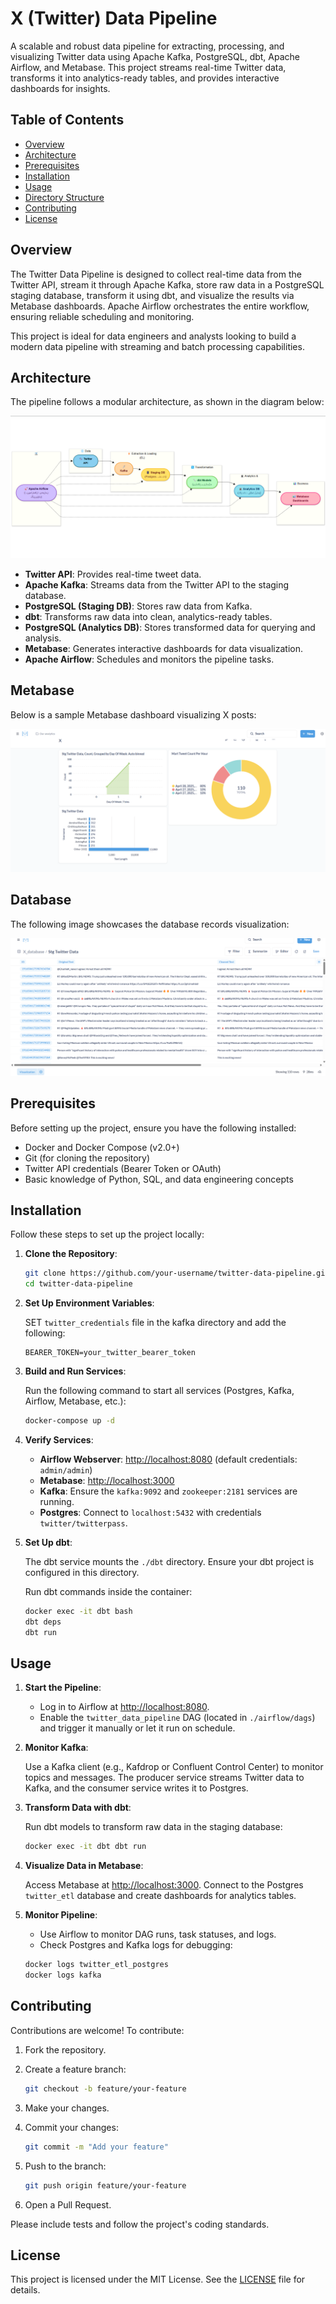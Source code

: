
# X (Twitter) Data Pipeline

A scalable and robust data pipeline for extracting, processing, and visualizing Twitter data using Apache Kafka, PostgreSQL, dbt, Apache Airflow, and Metabase. This project streams real-time Twitter data, transforms it into analytics-ready tables, and provides interactive dashboards for insights.

## Table of Contents
- [Overview](#overview)
- [Architecture](#architecture)
- [Prerequisites](#prerequisites)
- [Installation](#installation)
- [Usage](#usage)
- [Directory Structure](#directory-structure)
- [Contributing](#contributing)
- [License](#license)

## Overview

The Twitter Data Pipeline is designed to collect real-time data from the Twitter API, stream it through Apache Kafka, store raw data in a PostgreSQL staging database, transform it using dbt, and visualize the results via Metabase dashboards. Apache Airflow orchestrates the entire workflow, ensuring reliable scheduling and monitoring.

This project is ideal for data engineers and analysts looking to build a modern data pipeline with streaming and batch processing capabilities.

## Architecture

The pipeline follows a modular architecture, as shown in the diagram below:

![flow of Architecture .](screenshots/pipline.png)
- **Twitter API**: Provides real-time tweet data.
- **Apache Kafka**: Streams data from the Twitter API to the staging database.
- **PostgreSQL (Staging DB)**: Stores raw data from Kafka.
- **dbt**: Transforms raw data into clean, analytics-ready tables.
- **PostgreSQL (Analytics DB)**: Stores transformed data for querying and analysis.
- **Metabase**: Generates interactive dashboards for data visualization.
- **Apache Airflow**: Schedules and monitors the pipeline tasks.
## Metabase

Below is a sample Metabase dashboard visualizing X posts:  

![dash](screenshots/DASH.png)
## Database

The following image showcases the database records visualization:  

![Database](screenshots/metabase.png)

## Prerequisites


Before setting up the project, ensure you have the following installed:

- Docker and Docker Compose (v2.0+)
- Git (for cloning the repository)
- Twitter API credentials (Bearer Token or OAuth)
- Basic knowledge of Python, SQL, and data engineering concepts

## Installation

Follow these steps to set up the project locally:

1. **Clone the Repository**:

    ```bash
    git clone https://github.com/your-username/twitter-data-pipeline.git
    cd twitter-data-pipeline
    ```

2. **Set Up Environment Variables**:
   
    SET `twitter_credentials` file in the kafka directory and add the following:

    ```env
    BEARER_TOKEN=your_twitter_bearer_token

    ```

3. **Build and Run Services**:
   
    Run the following command to start all services (Postgres, Kafka, Airflow, Metabase, etc.):

    ```bash
    docker-compose up -d
    ```

4. **Verify Services**:

    - **Airflow Webserver**: [http://localhost:8080](http://localhost:8080) (default credentials: `admin/admin`)
    - **Metabase**: [http://localhost:3000](http://localhost:3000)
    - **Kafka**: Ensure the `kafka:9092` and `zookeeper:2181` services are running.
    - **Postgres**: Connect to `localhost:5432` with credentials `twitter/twitterpass`.

5. **Set Up dbt**:

    The dbt service mounts the `./dbt` directory. Ensure your dbt project is configured in this directory.

    Run dbt commands inside the container:

    ```bash
    docker exec -it dbt bash
    dbt deps
    dbt run
    ```

## Usage

1. **Start the Pipeline**:

    - Log in to Airflow at [http://localhost:8080](http://localhost:8080).
    - Enable the `twitter_data_pipeline` DAG (located in `./airflow/dags`) and trigger it manually or let it run on schedule.

2. **Monitor Kafka**:

    Use a Kafka client (e.g., Kafdrop or Confluent Control Center) to monitor topics and messages. The producer service streams Twitter data to Kafka, and the consumer service writes it to Postgres.

3. **Transform Data with dbt**:

    Run dbt models to transform raw data in the staging database:

    ```bash
    docker exec -it dbt dbt run
    ```

4. **Visualize Data in Metabase**:

    Access Metabase at [http://localhost:3000](http://localhost:3000). Connect to the Postgres `twitter_etl` database and create dashboards for analytics tables.

5. **Monitor Pipeline**:

    - Use Airflow to monitor DAG runs, task statuses, and logs.
    - Check Postgres and Kafka logs for debugging:

    ```bash
    docker logs twitter_etl_postgres
    docker logs kafka
    ```


## Contributing

Contributions are welcome! To contribute:

1. Fork the repository.
2. Create a feature branch:

    ```bash
    git checkout -b feature/your-feature
    ```

3. Make your changes.
4. Commit your changes:

    ```bash
    git commit -m "Add your feature"
    ```

5. Push to the branch:

    ```bash
    git push origin feature/your-feature
    ```

6. Open a Pull Request.

Please include tests and follow the project's coding standards.

## License

This project is licensed under the MIT License. See the [LICENSE](LICENSE) file for details.
